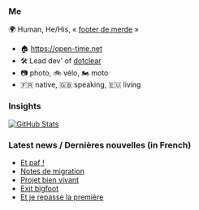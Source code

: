 ### Me

🌍 Human, He/His, « [footer de merde](https://open-time.net/post/2013/07/17/La-veritable-histoire-du-Footer-de-merde-) » 
* 🏠 https://open-time.net 
* 🛠️ Lead dev' of [dotclear](https://git.dotclear.org/dev/dotclear)
* 📷 photo, 🚲 vélo, 🏍️ moto 
* 🇫🇷 native, 🇬🇧 speaking, 🇪🇺 living

### Insights

[![GitHub Stats](https://github-readme-stats-sigma-five.vercel.app/api?username=franck-paul)](https://github.com/franck-paul)

### Latest news / Dernières nouvelles (in French)

<!-- BLOG-POST-LIST:START -->
- [Et paf !](https://open-time.net/post/2024/05/18/Et-paf-)
- [Notes de migration](https://open-time.net/post/2024/05/17/Notes-de-migration)
- [Projet bien vivant](https://open-time.net/post/2024/05/16/Projet-bien-vivant)
- [Exit bigfoot](https://open-time.net/post/2024/05/15/Exit-bigfoot)
- [Et je repasse la première](https://open-time.net/post/2024/05/14/Et-je-repasse-la-premiere)
<!-- BLOG-POST-LIST:END -->
